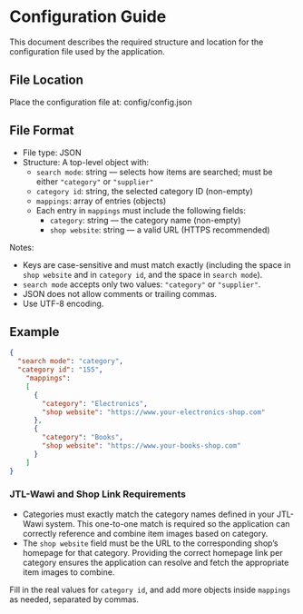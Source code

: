 
# Configuration Guide

This document describes the required structure and location for the configuration file used by the application.

## File Location

Place the configuration file at: config/config.json

## File Format

- File type: JSON
- Structure: A top-level object with:
  - `search mode`: string — selects how items are searched; must be either `"category"` or `"supplier"`
  - `category id`: string, the selected category ID (non-empty)
  - `mappings`: array of entries (objects)
  - Each entry in `mappings` must include the following fields:
    - `category`: string — the category name (non-empty)
    - `shop website`: string — a valid URL (HTTPS recommended)

Notes:
- Keys are case-sensitive and must match exactly (including the space in `shop website` and in `category id`, and the space in `search mode`).
- `search mode` accepts only two values: `"category"` or `"supplier"`.
- JSON does not allow comments or trailing commas.
- Use UTF-8 encoding.

## Example

```json
{
  "search mode": "category",
  "category id": "155",
    "mappings": 
    [
      {
        "category": "Electronics",
        "shop website": "https://www.your-electronics-shop.com"
      },
      {
        "category": "Books",
        "shop website": "https://www.your-books-shop.com"
      }
    ]
}
```

### JTL-Wawi and Shop Link Requirements

- Categories must exactly match the category names defined in your JTL-Wawi system. This one-to-one match is required so the application can correctly reference and combine item images based on category.
- The `shop website` field must be the URL to the corresponding shop’s homepage for that category. Providing the correct homepage link per category ensures the application can resolve and fetch the appropriate item images to combine.

Fill in the real values for `category id`, and add more objects inside `mappings` as needed, separated by commas.




